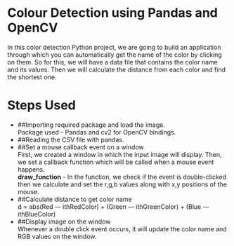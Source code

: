 # Colour Detection using Pandas and OpenCV

In this color detection Python project, we are going to build an application through which you can automatically get the name of the color by clicking on them. So for this, we will have a data file that contains the color name and its values. Then we will calculate the distance from each color and find the shortest one.

# Steps Used

- ##Importing required package and load the image.</br>
  Package used - Pandas and cv2 for OpenCV bindings.</br>
- ##Reading the CSV file with pandas.</br>
- ##Set a mouse callback event on a window</br>
  First, we created a window in which the input image will display. Then, we set a callback function which will be called when a mouse event happens.</br>
  **draw_function** -
  In the function, we check if the event is double-clicked then we calculate and set the r,g,b values along with x,y positions of the mouse.</br>
- ##Calculate distance to get color name</br>
  d = abs(Red — ithRedColor) + (Green — ithGreenColor) + (Blue — ithBlueColor)</br>
- ##Display image on the window</br>
  Whenever a double click event occurs, it will update the color name and RGB values on the window.
